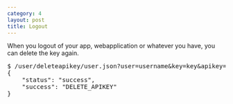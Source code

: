 ```yaml
---
category: 4
layout: post
title: Logout
---
```

<p>When you logout of your app, webapplication or whatever you have, you can delete the key again.</p>
<div class="highlight bg-success"><pre class="bg-success">
$ /user/deleteapikey/user.json?user=username&key=key&apikey=key
{
	"status": "success",
	"success": "DELETE_APIKEY"
}
</pre></div>